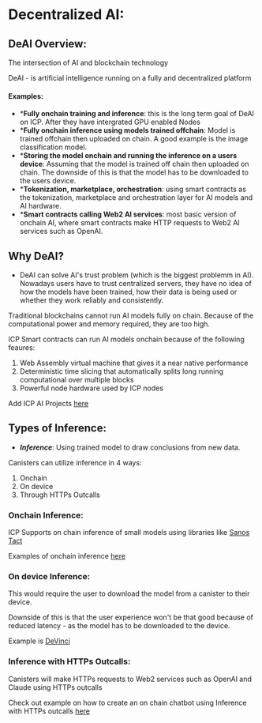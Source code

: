 # Decentralized AI: 

## DeAI Overview: 
The intersection of AI and blockchain technology 

DeAI - is artificial intelligence running on a fully and decentralized platform 

#### Examples: 
- ***Fully onchain training and inference**: this is the long term goal of DeAI on ICP. After they have intergrated GPU enabled Nodes
- ***Fully onchain inference using models trained offchain**: Model is trained offchain then uploaded on chain. A good example is the image classification model.
- ***Storing the model onchain and running the inference on a users device**: Assuming that the model is trained off chain then uploaded on chain. The downside of this is that the model has to be downloaded to the users device. 
- ***Tokenization, marketplace, orchestration**: using smart contracts as the tokenization, marketplace and orchestration layer for AI models and AI hardware. 
- ***Smart contracts calling Web2 AI services**: most basic version of onchain AI, where smart contracts make HTTP requests to Web2 AI services such as OpenAI.

## Why DeAI? 
- DeAI can solve AI's trust problem (which is the biggest problemm in AI). Nowadays users have to trust centralized servers, they have no idea of how the models have been trained, how their data is being used or whether they work reliably and consistently. 

Traditional blockchains cannot run AI models fully on chain. Because of the computational power and memory required, they are too high. 

ICP Smart contracts can run AI models onchain because of the following feaures: 
1. Web Assembly virtual machine that gives it a near native performance
2. Deterministic time slicing that automatically splits long running computational over multiple blocks 
3. Powerful node hardware used by ICP nodes 

Add ICP AI Projects [here](https://internetcomputer.org/docs/current/developer-docs/ai/overview#icp-ai-projects)

## Types of Inference: 

- ***Inference***: Using trained model to draw conclusions from new data. 

Canisters can utilize inference in 4 ways: 
1. Onchain 
2. On device 
3. Through HTTPs Outcalls 

### Onchain Inference:
ICP Supports on chain inference of small models using libraries like [Sanos Tact](https://github.com/sonos/tract)

Examples of onchain inference [here](https://internetcomputer.org/docs/current/developer-docs/ai/inference#examples)

### On device Inference:
This would require the user to download the model from a canister to their device. 

Downside of this is that the user experience won't be that good because of reduced latency - as the model has to be downloaded to the device.

Example is [DeVinci](https://github.com/patnorris/DecentralizedAIonIC)

### Inference with HTTPs Outcalls:
Canisters will make HTTPs requests to Web2 services such as OpenAI and Claude using HTTPs outcalls

Check out example on how to create an on chain chatbot using Inference with HTTPs outcalls [here](https://github.com/ICP-Hub-Kenya/DeAI/tree/main/rust-openai)

<!-- ## Training Models on ICP: 
Continue from here
firebase proxy 

Proxy reasons https://docs.google.com/document/d/1a0vRA4ST9TSoBNDK_lAFtjKllTcAgs8NwlGi8bZKeXg/edit?usp=sharing  -->